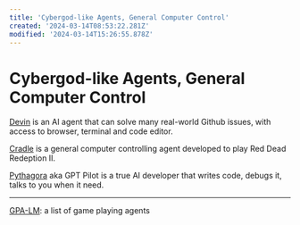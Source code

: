 ```yaml
---
title: 'Cybergod-like Agents, General Computer Control'
created: '2024-03-14T08:53:22.281Z'
modified: '2024-03-14T15:26:55.878Z'
---
```


# Cybergod-like Agents, General Computer Control

[Devin](https://dataconomy.com/2024/03/13/cognition-ai-devin/) is an AI agent that can solve many real-world Github issues, with access to browser, terminal and code editor.

[Cradle](https://github.com/BAAI-Agents/Cradle) is a general computer controlling agent developed to play Red Dead Redeption II.

[Pythagora](https://github.com/Pythagora-io/gpt-pilot) aka GPT Pilot is a true AI developer that writes code, debugs it, talks to you when it need.

---

[GPA-LM](https://github.com/BAAI-Agents/GPA-LM): a list of game playing agents
